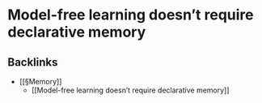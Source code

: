 # Model-free learning doesn’t require declarative memory

## Backlinks
* [[§Memory]]
	* [[Model-free learning doesn’t require declarative memory]]

<!-- {BearID:6C3BFC51-DAE1-424C-9706-A8EA6EFE7DEF-471-00000136F5D5CAB2} -->
